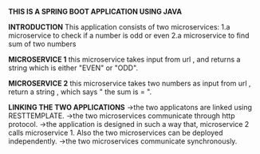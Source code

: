 **THIS IS A SPRING BOOT APPLICATION USING JAVA**

**INTRODUCTION**
This application consists of two microservices:
1.a microservice to check if a number is odd or even
2.a microservice to find sum of two numbers

**MICROSERVICE 1**
this microservice takes input from url , and returns a string which is either "EVEN" or "ODD".

**MICROSERVICE 2**
this microservice takes two numbers as input from url , return a string , which says " the sum is = ".

**LINKING THE TWO APPLICATIONS**
->the two applicatons are linked using RESTTEMPLATE. 
->the two microservices communicate through http protocol. 
->the application is designed in such a way that, microservice 2 calls 
microservice 1. Also the two microservices can be deployed independently.
->the two microservices communicate synchronously.

